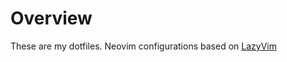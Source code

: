 # Overview
These are my dotfiles. Neovim configurations based on [LazyVim](https://github.com/LazyVim/LazyVim)

